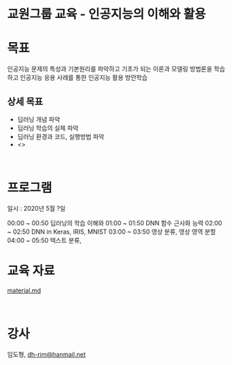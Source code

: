 # 교원그룹 교육 - 인공지능의 이해와 활용

# 목표

인공지능 문제의 특성과 기본원리를 파악하고 기초가 되는 이론과 모델링 방법론을 학습하고 인공지능 응용 사례를 통한 인공지능 활용 방안학습

## 상세 목표

- 딥러닝 개념 파악
- 딥러닝 학습의 실체 파악
- 딥러닝 환경과 코드, 실행방법 파악
- <<TODO : more>>

<br>

# 프로그램

일시 : 2020년 5월 ?일

00:00 ~ 00:50 딥러닝의 학습 이해와
01:00 ~ 01:50 DNN 함수 근사화 능력
02:00 ~ 02:50 DNN in Keras, IRIS, MNIST
03:00 ~ 03:50 영상 분류, 영상 영역 분할
04:00 ~ 05:50 텍스트 분류,

# 교육 자료

[material.md](material.md)


<br>

# 강사

임도형, dh-rim@hanmail.net




